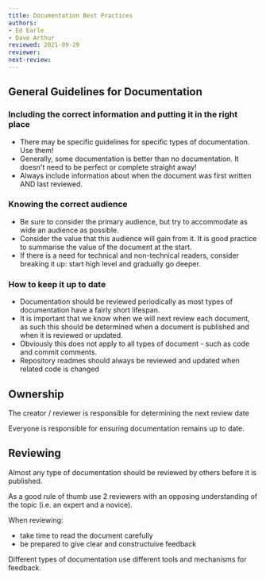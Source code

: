 ```yaml
---
title: Documentation Best Practices
authors: 
- Ed Earle 
- Dave Arthur 
reviewed: 2021-09-29
reviewer:
next-review:
---
```


## General Guidelines for Documentation

### Including the correct information and putting it in the right place

- There may be specific guidelines for specific types of documentation. Use them!
- Generally, some documentation is better than no documentation. It doesn't need to be perfect or complete straight away!
- Always include information about when the document was first written AND last reviewed.

### Knowing the correct audience

- Be sure to consider the primary audience, but try to accommodate as wide an audience as possible.
- Consider the value that this audience will gain from it. It is good practice to summarise the value of the document at the start.
- If there is a need for technical and non-technical readers, consider breaking it up: start high level and gradually go deeper.

### How to keep it up to date

- Documentation should be reviewed periodically as most types of documentation have a fairly short lifespan.
- It is important that we know when we will next review each document, as such this should be determined when a document is published and when it is reviewed or updated.
- Obviously this does not apply to all types of document - such as code and commit comments.
- Repository readmes should always be reviewed and updated when related code is changed

## Ownership

The creator / reviewer is responsible for determining the next review date

Everyone is responsible for ensuring documentation remains up to date.

## Reviewing

Almost any type of documentation should be reviewed by others before it is published.

As a good rule of thumb use 2 reviewers with an opposing understanding of the topic (i.e. an expert and a novice).

When reviewing:

- take time to read the document carefully
- be prepared to give clear and constructuive feedback


Different types of documentation use different tools and mechanisms for feedback.
